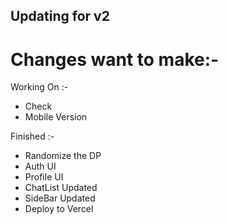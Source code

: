 ## Updating for v2

# Changes want to make:-

Working On :-

- Check
- Mobile Version

Finished :-

- Randomize the DP
- Auth UI
- Profile UI
- ChatList Updated
- SideBar Updated
- Deploy to Vercel
